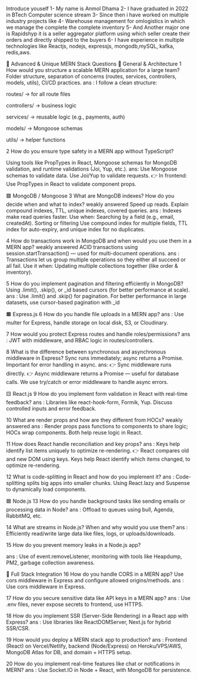 Introduce youself
1- My name is Anmol Dhama
2- I have graduated in 2022 in BTech Computer science stream
3- Since then i have worked on multiple industry projects like
4- Warehouse management for omlogistics in which we manage the complete the complete inventory
5- And Another major one is Rapidshyp it is a seller aggregator platform using which seller create their orders and directly shipped to the buyers
6- I have experience in multiple technologies like Reactjs, nodejs, expressjs, mongodb,mySQL, kafka, redis,aws.

🧠 Advanced & Unique MERN Stack Questions
🔷 General & Architecture
1 How would you structure a scalable MERN application for a large team?
Folder structure, separation of concerns (routes, services, controllers, models, utils), CI/CD practices.
ans : I follow a clean structure:

routes/ → for all route files

controllers/ → business logic

services/ → reusable logic (e.g., payments, auth)

models/ → Mongoose schemas

utils/ → helper functions

2 How do you ensure type safety in a MERN app without TypeScript?

Using tools like PropTypes in React, Mongoose schemas for MongoDB validation, and runtime validations (Joi, Yup, etc.).
ans: Use Mongoose schemas to validate data.
Use Joi/Yup to validate requests.
👉 In frontend:
Use PropTypes in React to validate component props.

🟩 MongoDB / Mongoose
3 What are MongoDB indexes? How do you decide when and what to index?    weakly answered
Speed up reads. Explain compound indexes, TTL, unique indexes, covered queries.
ans :  Indexes make read queries faster.
Use when:
Searching by a field (e.g., email, createdAt).
Sorting or filtering
Use compound index for multiple fields, TTL index for auto-expiry, and unique index for no duplicates.

4 How do transactions work in MongoDB and when would you use them in a MERN app?   weakly answered
ACID transactions using session.startTransaction() — used for multi-document operations.
ans : Transactions let us group multiple operations so they either all succeed or all fail.
Use it when:
Updating multiple collections together (like order & inventory).

5 How do you implement pagination and filtering efficiently in MongoDB?
Using .limit(), .skip(), or _id based cursors (for better performance at scale).
ans : Use .limit() and .skip() for pagination.
For better performance in large datasets, use cursor-based pagination with _id

🟧 Express.js
6 How do you handle file uploads in a MERN app?
ans : Use multer for Express, handle storage on local disk, S3, or Cloudinary.


7 How would you protect Express routes and handle roles/permissions?
ans : JWT with middleware, and RBAC logic in routes/controllers.

8 What is the difference between synchronous and asynchronous middleware in Express?
Sync runs immediately; async returns a Promise. Important for error handling in async.
ans: 👉 Sync middleware runs directly.
👉 Async middleware returns a Promise — useful for database calls.
We use try/catch or error middleware to handle async errors.

🟨 React.js
9 How do you implement form validation in React with real-time feedback?
ans : Libraries like react-hook-form, Formik, Yup. Discuss controlled inputs and error feedback.

10 What are render props and how are they different from HOCs?   weakly answered
ans : Render props pass functions to components to share logic; HOCs wrap components.
Both help reuse logic in React.

11 How does React handle reconciliation and key props?
ans : Keys help identify list items uniquely to optimize re-rendering.
👉 React compares old and new DOM using keys.
Keys help React identify which items changed, to optimize re-rendering.

12 What is code-splitting in React and how do you implement it?
ans : Code-splitting splits big apps into smaller chunks.
   Using React.lazy and Suspense to dynamically load components.

🟦 Node.js
13 How do you handle background tasks like sending emails or processing data in Node?
ans : Offload to queues using bull, Agenda, RabbitMQ, etc.

14 What are streams in Node.js? When and why would you use them?
ans : Efficiently read/write large data like files, logs, or uploads/downloads.

15 How do you prevent memory leaks in a Node.js app?

ans : Use of event.removeListener, monitoring with tools like Heapdump, PM2, garbage collection awareness.

🧩 Full Stack Integration
16 How do you handle CORS in a MERN app?
Use cors middleware in Express and configure allowed origins/methods.
ans : Use cors middleware in Express.

17 How do you secure sensitive data like API keys in a MERN app?
ans : Use .env files, never expose secrets to frontend, use HTTPS.

18 How do you implement SSR (Server-Side Rendering) in a React app with Express?
ans : Use libraries like ReactDOMServer, Next.js for hybrid SSR/CSR.

19 How would you deploy a MERN stack app to production?
ans : Frontend (React) on Vercel/Netlify, backend (Node/Express) on Heroku/VPS/AWS, MongoDB Atlas for DB, and domain + HTTPS setup.

20 How do you implement real-time features like chat or notifications in MERN?
ans : Use Socket.IO in Node + React, with MongoDB for persistence.